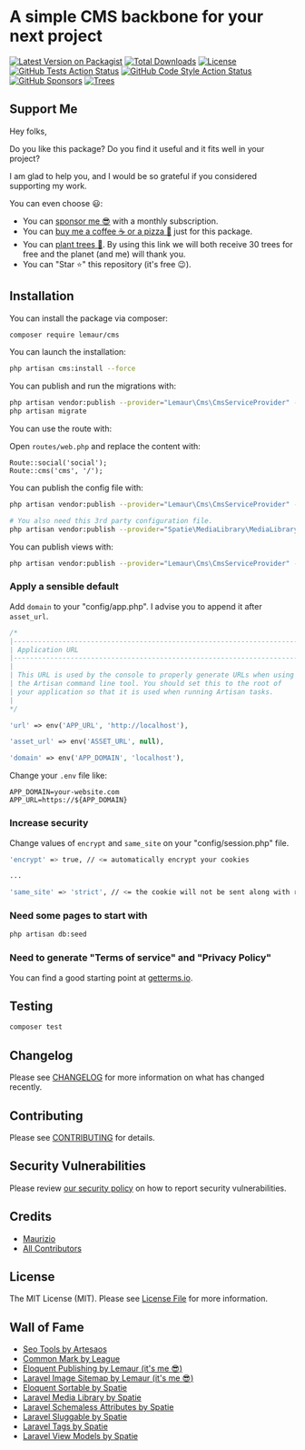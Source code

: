 # A simple CMS backbone for your next project

[![Latest Version on Packagist](https://img.shields.io/packagist/v/lemaur/cms.svg?style=flat-square)](https://packagist.org/packages/lemaur/cms)
[![Total Downloads](https://img.shields.io/packagist/dt/lemaur/cms.svg?style=flat-square)](https://packagist.org/packages/lemaur/cms)
[![License](https://img.shields.io/packagist/l/lemaur/cms.svg?style=flat-square&color=yellow)](https://github.com/leMaur/cms/blob/master/LICENSE.md)
[![GitHub Tests Action Status](https://img.shields.io/github/workflow/status/lemaur/cms/run-tests?label=tests&style=flat-square)](https://github.com/lemaur/cms/actions?query=workflow%3Arun-tests+branch%3Amaster)
[![GitHub Code Style Action Status](https://img.shields.io/github/workflow/status/lemaur/cms/Check%20&%20fix%20styling?label=code%20style&style=flat-square)](https://github.com/lemaur/cms/actions?query=workflow%3A"Check+%26+fix+styling"+branch%3Amaster)
[![GitHub Sponsors](https://img.shields.io/github/sponsors/lemaur?style=flat-square&color=ea4aaa)](https://github.com/sponsors/leMaur)
[![Trees](https://img.shields.io/badge/dynamic/json?color=yellowgreen&style=flat-square&label=Trees&query=%24.total&url=https%3A%2F%2Fpublic.offset.earth%2Fusers%2Flemaur%2Ftrees)](https://ecologi.com/lemaur?r=6012e849de97da001ddfd6c9)

## Support Me

Hey folks,

Do you like this package? Do you find it useful and it fits well in your project?

I am glad to help you, and I would be so grateful if you considered supporting my work.

You can even choose 😃:
* You can [sponsor me 😎](https://github.com/sponsors/leMaur) with a monthly subscription.
* You can [buy me a coffee ☕ or a pizza 🍕](https://github.com/sponsors/leMaur?frequency=one-time&sponsor=leMaur) just for this package.
* You can [plant trees 🌴](https://ecologi.com/lemaur?r=6012e849de97da001ddfd6c9). By using this link we will both receive 30 trees for free and the planet (and me) will thank you. 
* You can "Star ⭐" this repository (it's free 😉).

## Installation

You can install the package via composer:
```bash
composer require lemaur/cms
```

You can launch the installation:
```bash
php artisan cms:install --force
```

You can publish and run the migrations with:
```bash
php artisan vendor:publish --provider="Lemaur\Cms\CmsServiceProvider" --tag="cms-migrations"
php artisan migrate
```

You can use the route with:

Open `routes/web.php` and replace the content with:
```blade
Route::social('social');
Route::cms('cms', '/');
```

You can publish the config file with:
```bash
php artisan vendor:publish --provider="Lemaur\Cms\CmsServiceProvider" --tag="cms-config"

# You also need this 3rd party configuration file.
php artisan vendor:publish --provider="Spatie\MediaLibrary\MediaLibraryServiceProvider" --tag="config"
```

You can publish views with:
```bash
php artisan vendor:publish --provider="Lemaur\Cms\CmsServiceProvider" --tag="cms-views"
```

### Apply a sensible default

Add `domain` to your "config/app.php". I advise you to append it after `asset_url`. 
```php
/*
|--------------------------------------------------------------------------
| Application URL
|--------------------------------------------------------------------------
|
| This URL is used by the console to properly generate URLs when using
| the Artisan command line tool. You should set this to the root of
| your application so that it is used when running Artisan tasks.
|
*/

'url' => env('APP_URL', 'http://localhost'),

'asset_url' => env('ASSET_URL', null),

'domain' => env('APP_DOMAIN', 'localhost'),
```

Change your `.env` file like:
```
APP_DOMAIN=your-website.com
APP_URL=https://${APP_DOMAIN}
```

### Increase security

Change values of `encrypt` and `same_site` on your "config/session.php" file.
```bash
'encrypt' => true, // <= automatically encrypt your cookies

...

'same_site' => 'strict', // <= the cookie will not be sent along with requests initiated by third party websites
```

### Need some pages to start with

```bash
php artisan db:seed
```

### Need to generate "Terms of service" and "Privacy Policy"
You can find a good starting point at [getterms.io](https://getterms.io/).

## Testing

```bash
composer test
```

## Changelog

Please see [CHANGELOG](CHANGELOG.md) for more information on what has changed recently.

## Contributing

Please see [CONTRIBUTING](.github/CONTRIBUTING.md) for details.

## Security Vulnerabilities

Please review [our security policy](../../security/policy) on how to report security vulnerabilities.

## Credits

- [Maurizio](https://github.com/lemaur)
- [All Contributors](../../contributors)

## License

The MIT License (MIT). Please see [License File](LICENSE.md) for more information.

## Wall of Fame
- [Seo Tools by Artesaos](https://github.com/artesaos/seotools)
- [Common Mark by League](https://github.com/league/commonmark)
- [Eloquent Publishing by Lemaur (it's me :sunglasses:)](https://github.com/lemaur/eloquent-publishing)
- [Laravel Image Sitemap by Lemaur (it's me :sunglasses:)](https://github.com/lemaur/laravel-image-sitemap)
- [Eloquent Sortable by Spatie](https://github.com/spatie/eloquent-sortable)
- [Laravel Media Library by Spatie](https://github.com/spatie/laravel-medialibrary)
- [Laravel Schemaless Attributes by Spatie](https://github.com/spatie/laravel-schemaless-attributes)
- [Laravel Sluggable by Spatie](https://github.com/spatie/laravel-sluggable)
- [Laravel Tags by Spatie](https://github.com/spatie/laravel-tags)
- [Laravel View Models by Spatie](https://github.com/spatie/laravel-view-models)
